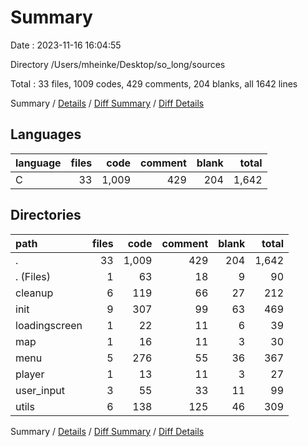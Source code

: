 # Summary

Date : 2023-11-16 16:04:55

Directory /Users/mheinke/Desktop/so_long/sources

Total : 33 files,  1009 codes, 429 comments, 204 blanks, all 1642 lines

Summary / [Details](details.md) / [Diff Summary](diff.md) / [Diff Details](diff-details.md)

## Languages
| language | files | code | comment | blank | total |
| :--- | ---: | ---: | ---: | ---: | ---: |
| C | 33 | 1,009 | 429 | 204 | 1,642 |

## Directories
| path | files | code | comment | blank | total |
| :--- | ---: | ---: | ---: | ---: | ---: |
| . | 33 | 1,009 | 429 | 204 | 1,642 |
| . (Files) | 1 | 63 | 18 | 9 | 90 |
| cleanup | 6 | 119 | 66 | 27 | 212 |
| init | 9 | 307 | 99 | 63 | 469 |
| loadingscreen | 1 | 22 | 11 | 6 | 39 |
| map | 1 | 16 | 11 | 3 | 30 |
| menu | 5 | 276 | 55 | 36 | 367 |
| player | 1 | 13 | 11 | 3 | 27 |
| user_input | 3 | 55 | 33 | 11 | 99 |
| utils | 6 | 138 | 125 | 46 | 309 |

Summary / [Details](details.md) / [Diff Summary](diff.md) / [Diff Details](diff-details.md)
